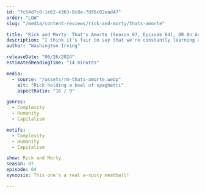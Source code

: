 ```yaml
---
id: "7c54d7c0-1e62-4363-8c8e-7d95c02ead47"
order: "LOW"
slug: "/media/content-reviews/rick-and-morty/thats-amorte"

title: "Rick and Morty: That's Amorte (Season 07, Episode 04), OR An Artificial Burden Of Cognizance"
description: "I think it's fair to say that we're constantly learning a lot and nothing at all."
author: "Washington Irving"

releaseDate: "06/26/2024"
estimatedReadingTime: "14 minutes"

media:
  - source: "/assets/rm-thats-amorte.webp"
    alt: "Rick holding a bowl of spaghetti"
    aspectRatio: "16 / 9"

genres:
  - Complexity
  - Humanity
  - Capitalism

motifs:
  - Complexity
  - Humanity
  - Capitalism

show: Rick and Morty
season: 07
episode: 04
synopsis: This one's a real a-spicy meatball!

---
```


